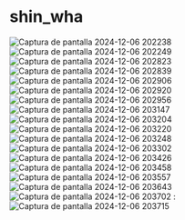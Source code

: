 # s h i n _ w h a 

 ![Captura de pantalla 2024-12-06 202238](https://github.com/user-attachments/assets/7285880b-6ad4-4ea9-89b4-46ee38963224)
![Captura de pantalla 2024-12-06 202249](https://github.com/user-attachments/assets/0abe5388-8dd6-4000-8fec-0af2a4d68bf3)
![Captura de pantalla 2024-12-06 202823](https://github.com/user-attachments/assets/036ef38f-6257-4ed2-b588-cff0c0b473e0)
![Captura de pantalla 2024-12-06 202839](https://github.com/user-attachments/assets/602a7109-f069-4037-8de5-95d8c8ab6930)
![Captura de pantalla 2024-12-06 202906](https://github.com/user-attachments/assets/e874c1ad-9f33-4bf6-9637-f23ba33e8496)
![Captura de pantalla 2024-12-06 202920](https://github.com/user-attachments/assets/09363b7d-4bcf-45dd-a3aa-8dc352bd94ea)
![Captura de pantalla 2024-12-06 202956](https://github.com/user-attachments/assets/99766422-0d6e-45dd-b5c1-43319ce4b00d)
![Captura de pantalla 2024-12-06 203147](https://github.com/user-attachments/assets/5931c7ea-e3ef-4ead-83ea-e94902e4b539)
![Captura de pantalla 2024-12-06 203204](https://github.com/user-attachments/assets/48294067-ded4-4ab1-8cb3-b1bada957450)
![Captura de pantalla 2024-12-06 203220](https://github.com/user-attachments/assets/4ad24fb3-2013-4a7e-bb72-ea4455789956)
![Captura de pantalla 2024-12-06 203248](https://github.com/user-attachments/assets/32f928a9-f1e6-43b9-8ef8-a6200cf1f371)
![Captura de pantalla 2024-12-06 203302](https://github.com/user-attachments/assets/41e77d3d-0dfb-4fd5-b778-3179d6bf1fb0)
![Captura de pantalla 2024-12-06 203426](https://github.com/user-attachments/assets/47d983ea-4196-47d2-8494-33ca2d179d11)
![Captura de pantalla 2024-12-06 203458](https://github.com/user-attachments/assets/f73780d1-93ae-44f5-b119-3b877edb3481)
![Captura de pantalla 2024-12-06 203557](https://github.com/user-attachments/assets/0333cc02-6bc9-4a57-96b2-813760b69f61)
![Captura de pantalla 2024-12-06 203643](https://github.com/user-attachments/assets/6e64cbaf-2fd8-4fd0-8c72-fe098cefcb75)
![Captura de pantalla 2024-12-06 203702](https://github.com/user-attachments/assets/1cbefcbb-6f94-4ddd-b534-42dd3bde31e3)
:![Captura de pantalla 2024-12-06 203715](https://github.com/user-attachments/assets/6f89acc1-85ab-4248-a1b7-3518241ee3fe)
